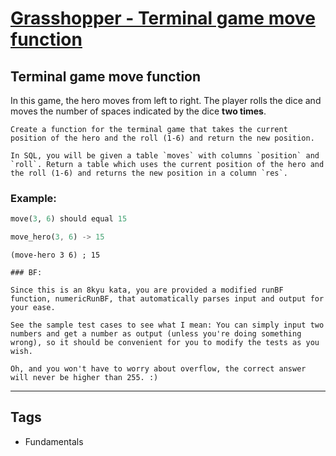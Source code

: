 # [Grasshopper - Terminal game move function](https://www.codewars.com/kata/563a631f7cbbc236cf0000c2)

## Terminal game move function

In this game, the hero moves from left to right. The player rolls the dice and moves the number of spaces indicated by the dice **two times**.

```if-not:sql
Create a function for the terminal game that takes the current position of the hero and the roll (1-6) and return the new position.
```

```if:sql
In SQL, you will be given a table `moves` with columns `position` and `roll`. Return a table which uses the current position of the hero and the roll (1-6) and returns the new position in a column `res`.
```

### Example:

```python
move(3, 6) should equal 15
```

```rust
move_hero(3, 6) -> 15
```

```racket
(move-hero 3 6) ; 15
```

```if:bf
### BF:

Since this is an 8kyu kata, you are provided a modified runBF function, numericRunBF, that automatically parses input and output for your ease.

See the sample test cases to see what I mean: You can simply input two numbers and get a number as output (unless you're doing something wrong), so it should be convenient for you to modify the tests as you wish.

Oh, and you won't have to worry about overflow, the correct answer will never be higher than 255. :)
```

---

## Tags

- Fundamentals
